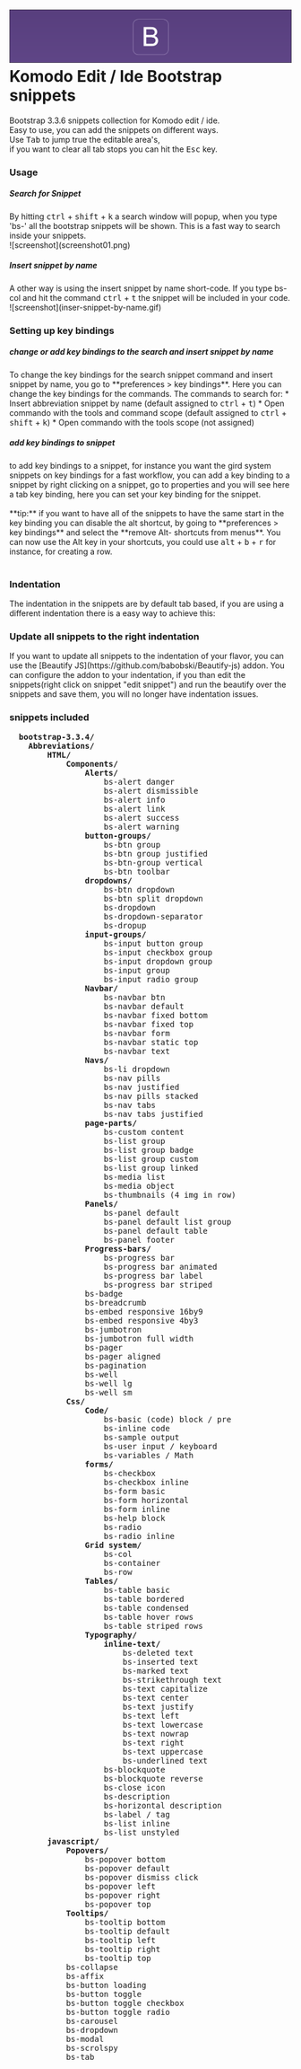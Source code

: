 ![screenshot](banner.png)
Komodo Edit / Ide Bootstrap snippets
=========================

Bootstrap 3.3.6 snippets collection for Komodo edit / ide.   
Easy to use, you can add the snippets on different ways.
<br>
Use <kbd>Tab</kbd> to jump true the editable area's,  
if you want to clear all tab stops you can hit the <kbd>Esc</kbd> key.

<h3>Usage</h3>
<h5>Search for Snippet</h5>
By hitting <kbd>ctrl</kbd> + <kbd>shift</kbd> + <kbd>k</kbd> a search window will popup, when you type 'bs-' all the bootstrap snippets will be shown.
This is a fast way to search inside your snippets.
<br>
![screenshot](screenshot01.png)
<br>
<h5>Insert snippet by name</h5>
A other way is using the insert snippet by name short-code.  
If you type bs-col and hit the command <kbd>ctrl</kbd> + <kbd>t</kbd> the snippet will be included in your code.
<br>
![screenshot](inser-snippet-by-name.gif)
<br>
<h3>Setting up key bindings</h3>
<h5>change or add key bindings to the search and insert snippet by name</h5>
To change the key bindings for the search snippet command and insert snippet by name,  
you go to **preferences > key bindings**. Here you can change the key bindings for the commands.  
The commands to search for:  
* Insert abbreviation snippet by name (default assigned to <kbd>ctrl</kbd> + <kbd>t</kbd>)
* Open commando with the tools and command scope (default assigned to <kbd>ctrl</kbd> + <kbd>shift</kbd> + <kbd>k</kbd>)
* Open commando with the tools scope (not assigned)  
  
<br>
<h5>add key bindings to snippet</h5>
to add key bindings to a snippet, for instance you want the gird system snippets on key bindings for a fast workflow, 
you can add a key binding to a snippet by right clicking on a snippet, go to properties and you will see here a tab key binding,
here you can set your key binding for the snippet.
<br><br>**tip:** if you want to have all of the snippets to have the same start in the key binding you can disable the alt shortcut,
by going to **preferences > key bindings** and select the **remove Alt-<letter> shortcuts from menus**.  
You can now use the Alt key in your shortcuts, you could use <kbd>alt</kbd> + <kbd>b</kbd>  + <kbd>r</kbd> for instance, for creating a row.
  <br><br>
  <h3>Indentation</h3>
  The indentation in the snippets are by default tab based, if you are using a different indentation there is a easy way to achieve this:  
  <h3>Update all snippets to the right indentation</h3>
  If you want to update all snippets to the indentation of your flavor, you can use the [Beautify JS](https://github.com/babobski/Beautify-js) addon. You can configure the addon to your indentation, if you than edit the snippets(right click on snippet "edit snippet") and run the beautify over the snippets and save them, you will no longer have indentation issues.

  <h3>snippets included</h3>
  <pre>
  <b>bootstrap-3.3.4/</b>
	<b>Abbreviations/</b>
		<b>HTML/</b>
			<b>Components/</b> 
				<b>Alerts/</b>
					bs-alert danger
					bs-alert dismissible
					bs-alert info
					bs-alert link
					bs-alert success
					bs-alert warning
				<b>button-groups/</b>
					bs-btn group
					bs-btn group justified
					bs-btn-group vertical
					bs-btn toolbar
				<b>dropdowns/</b>
					bs-btn dropdown
					bs-btn split dropdown
					bs-dropdown
					bs-dropdown-separator
					bs-dropup
				<b>input-groups/</b>
					bs-input button group
					bs-input checkbox group
					bs-input dropdown group
					bs-input group
					bs-input radio group
				<b>Navbar/</b>
					bs-navbar btn
					bs-navbar default
					bs-navbar fixed bottom
					bs-navbar fixed top
					bs-navbar form
					bs-navbar static top
					bs-navbar text
				<b>Navs/</b>
					bs-li dropdown
					bs-nav pills
					bs-nav justified
					bs-nav pills stacked
					bs-nav tabs
					bs-nav tabs justified
				<b>page-parts/</b>
					bs-custom content
					bs-list group
					bs-list group badge
					bs-list group custom
					bs-list group linked
					bs-media list
					bs-media object
					bs-thumbnails (4 img in row)
				<b>Panels/</b>
					bs-panel default
					bs-panel default list group
					bs-panel default table
					bs-panel footer
				<b>Progress-bars/</b>
					bs-progress bar
					bs-progress bar animated
					bs-progress bar label
					bs-progress bar striped
				bs-badge
				bs-breadcrumb
				bs-embed responsive 16by9
				bs-embed responsive 4by3
				bs-jumbotron
				bs-jumbotron full width
				bs-pager
				bs-pager aligned
				bs-pagination
				bs-well
				bs-well lg
				bs-well sm
			<b>Css/</b>
				<b>Code/</b>
					bs-basic (code) block / pre
					bs-inline code
					bs-sample output
					bs-user input / keyboard
					bs-variables / Math
				<b>forms/</b>
					bs-checkbox
					bs-checkbox inline
					bs-form basic
					bs-form horizontal
					bs-form inline
					bs-help block
					bs-radio
					bs-radio inline
				<b>Grid system/</b>
					bs-col
					bs-container
					bs-row
				<b>Tables/</b>
					bs-table basic
					bs-table bordered
					bs-table condensed
					bs-table hover rows
					bs-table striped rows
				<b>Typography/</b>
					<b>inline-text/</b>
						bs-deleted text
						bs-inserted text
						bs-marked text
						bs-strikethrough text
						bs-text capitalize
						bs-text center
						bs-text justify
						bs-text left
						bs-text lowercase
						bs-text nowrap
						bs-text right
						bs-text uppercase
						bs-underlined text
					bs-blockquote
					bs-blockquote reverse
					bs-close icon
					bs-description
					bs-horizontal description
					bs-label / tag
					bs-list inline
					bs-list unstyled
		<b>javascript/</b>
			<b>Popovers/</b>
				bs-popover bottom
				bs-popover default
				bs-popover dismiss click
				bs-popover left
				bs-popover right
				bs-popover top
			<b>Tooltips/</b>
				bs-tooltip bottom
				bs-tooltip default
				bs-tooltip left
				bs-tooltip right
				bs-tooltip top
			bs-collapse
			bs-affix
			bs-button loading
			bs-button toggle
			bs-button toggle checkbox
			bs-button toggle radio
			bs-carousel
			bs-dropdown
			bs-modal
			bs-scrolspy
			bs-tab
  </pre>
